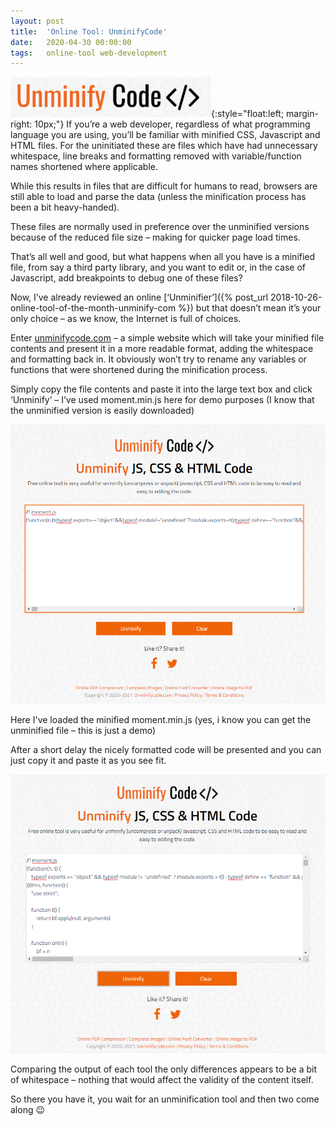 ```yaml
---
layout: post
title:  'Online Tool: UnminifyCode'
date:   2020-04-30 00:00:00
tags:   online-tool web-development
---
```

![unminify site logo](/assets/images/unminify-logo.png){:style="float:left; margin-right: 10px;"}
If you’re a web developer, regardless of what programming language you are using, you’ll be familiar with minified CSS, Javascript and HTML files. For the uninitiated these are files which have had unnecessary whitespace, line breaks and formatting removed with variable/function names shortened where applicable.

While this results in files that are difficult for humans to read, browsers are still able to load and parse the data (unless the minification process has been a bit heavy-handed).

These files are normally used in preference over the unminified versions because of the reduced file size – making for quicker page load times.

That’s all well and good, but what happens when all you have is a minified file, from say a third party library, and you want to edit or, in the case of Javascript, add breakpoints to debug one of these files?
<!--more-->
Now, I’ve already reviewed an online [‘Unminifier’]({% post_url 2018-10-26-online-tool-of-the-month-unminify-com %}) but that doesn’t mean it’s your only choice – as we know, the Internet is full of choices.

Enter <a href='https://unminifycode.com/' target='_blank'>unminifycode.com</a> – a simple website which will take your minified file contents and present it in a more readable format, adding the whitespace and formatting back in. It obviously won’t try to rename any variables or functions that were shortened during the minification process.

Simply copy the file contents and paste it into the large text box and click ‘Unminify’ – I’ve used moment.min.js here for demo purposes (I know that the unminified version is easily downloaded)

![unminify code with minified moment.js code loaded](/assets/images/unminify-minified.png)

Here I've loaded the minified moment.min.js (yes, i know you can get the unminified file – this is just a demo)

After a short delay the nicely formatted code will be presented and you can just copy it and paste it as you see fit.

![unminified code](/assets/images/unminify-unminified.png)

Comparing the output of each tool the only differences appears to be a bit of whitespace – nothing that would affect the validity of the content itself.

So there you have it, you wait for an unminification tool and then two come along 😉 
